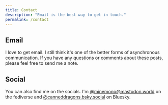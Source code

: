 ```yaml
---
title: Contact
description: "Email is the best way to get in touch."
permalink: /contact
--- 
```


## Email

I love to get email. I still think it's one of the better forms of asynchronous communication. If you have any questions or comments about these posts, please feel free to send me a note.

<div class="contact">
<script data-letterbirduser="rcrackley" src="https://letterbird.co/embed/v1.js"></script>
</div>

## Social

You can also find me on the socials. I'm [@minemono@mastodon.world](https://mastodon.world/@mineinmono) on the fediverse and [@canneddragons.bsky.social](https://bsky.app/profile/canneddragons.bsky.social) on Bluesky.